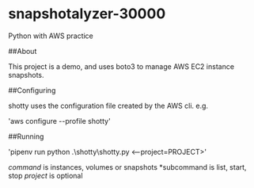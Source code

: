 # snapshotalyzer-30000

Python with AWS practice

##About

This project is a demo, and uses boto3 to manage AWS EC2 instance snapshots.

##Configuring

shotty uses the configuration file created by the AWS cli. e.g.

'aws configure --profile shotty'

##Running

'pipenv run python .\shotty\shotty.py <command> <--project=PROJECT>'

*command* is instances, volumes or snapshots 
*subcommand is list, start, stop
*project* is optional